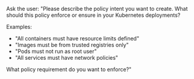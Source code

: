 Ask the user: "Please describe the policy intent you want to create. What should this policy enforce or ensure in your Kubernetes deployments?

Examples:
- "All containers must have resource limits defined"
- "Images must be from trusted registries only"
- "Pods must not run as root user"
- "All services must have network policies"

What policy requirement do you want to enforce?"